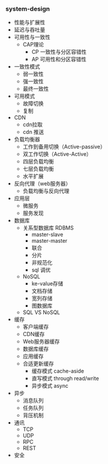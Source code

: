 ### system-design


- 性能与扩展性
- 延迟与吞吐量
- 可用性与一致性
	- CAP理论
		- CP 一致性与分区容错性
		- AP 可用性和分区容错性
- 一致性模式
	- 弱一致性
	- 强一致性
	- 最终一致性
- 可用模式
	- 故障切换
	- 复制
- CDN 
	- cdn拉取
	- cdn 推送
- 负载均衡器
	- 工作到备用切换（Active-passive）
	- 双工作切换（Active-Active）
	- 四层负载均衡
	- 七层负载均衡
	- 水平扩展
- 反向代理（web服务器）
	- 负载均衡与反向代理
- 应用层
	- 微服务
	- 服务发现
- 数据库
	- 关系型数据库 RDBMS
		- master-slave
		- master-master 
		- 联合
		- 分片
		- 非规范化
		- sql 调优
	- NoSQL
		- ke-value存储
		- 文档存储
		- 宽列存储
		- 图数据库
	- SQL VS NoSQL
- 缓存
	- 客户端缓存
	- CDN缓存
	- Web服务器缓存
	- 数据库缓存
	- 应用缓存
	- 合适更新缓存
		- 缓存模式 cache-aside
		- 直写模式 through read/write
		- 异步模式 async
- 异步
	- 消息队列
	- 任务队列
	- 背压机制
- 通讯
	- TCP
	- UDP
	- RPC
	- REST
- 安全
